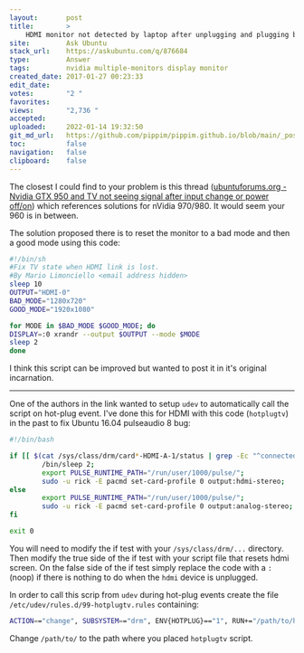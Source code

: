 ```yaml
---
layout:       post
title:        >
    HDMI monitor not detected by laptop after unplugging and plugging back in
site:         Ask Ubuntu
stack_url:    https://askubuntu.com/q/876684
type:         Answer
tags:         nvidia multiple-monitors display monitor
created_date: 2017-01-27 00:23:33
edit_date:    
votes:        "2 "
favorites:    
views:        "2,736 "
accepted:     
uploaded:     2022-01-14 19:32:50
git_md_url:   https://github.com/pippim/pippim.github.io/blob/main/_posts/2017/2017-01-27-HDMI-monitor-not-detected-by-laptop-after-unplugging-and-plugging-back-in.md
toc:          false
navigation:   false
clipboard:    false
---
```


The closest I could find to your problem is this thread ([ubuntuforums.org - Nvidia GTX 950 and TV not seeing signal after input change or power off/on][1]) which references solutions for nVidia 970/980. It would seem your 960 is in between.

The solution proposed there is to reset the monitor to a bad mode and then a good mode using this code:



``` bash
#!/bin/sh
#Fix TV state when HDMI link is lost.
#By Mario Limonciello <email address hidden>
sleep 10
OUTPUT="HDMI-0"
BAD_MODE="1280x720"
GOOD_MODE="1920x1080"

for MODE in $BAD_MODE $GOOD_MODE; do
DISPLAY=:0 xrandr --output $OUTPUT --mode $MODE
sleep 2
done

```

I think this script can be improved but wanted to post it in it's original incarnation. 


----------


One of the authors in the link wanted to setup `udev` to automatically call the script on hot-plug event. I've done this for HDMI with this code (`hotplugtv`) in the past to fix Ubuntu 16.04 pulseaudio 8 bug:



``` bash
#!/bin/bash

if [[ $(cat /sys/class/drm/card*-HDMI-A-1/status | grep -Ec "^connected") -eq 1 ]]; then
        /bin/sleep 2;
        export PULSE_RUNTIME_PATH="/run/user/1000/pulse/";
        sudo -u rick -E pacmd set-card-profile 0 output:hdmi-stereo;
else
        export PULSE_RUNTIME_PATH="/run/user/1000/pulse/";
        sudo -u rick -E pacmd set-card-profile 0 output:analog-stereo;
fi

exit 0

```

You will need to modify the if test with your `/sys/class/drm/...` directory. Then modify the true side of the if test with your script file that resets hdmi screen. On the false side of the if test simply replace the code with a `:` (noop) if there is nothing to do when the `hdmi` device is unplugged.

In order to call this scrip from `udev` during hot-plug events create the file `/etc/udev/rules.d/99-hotplugtv.rules` containing:

``` bash
ACTION=="change", SUBSYSTEM=="drm", ENV{HOTPLUG}=="1", RUN+="/path/to/hotplugtv"

```

Change `/path/to/` to the path where you placed `hotplugtv` script.

  [1]: https://ubuntuforums.org/archive/index.php/t-2305154.html

